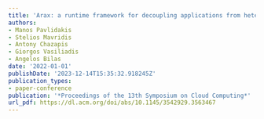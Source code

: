 ```yaml
---
title: 'Arax: a runtime framework for decoupling applications from heterogeneous accelerators'
authors:
- Manos Pavlidakis
- Stelios Mavridis
- Antony Chazapis
- Giorgos Vasiliadis
- Angelos Bilas
date: '2022-01-01'
publishDate: '2023-12-14T15:35:32.918245Z'
publication_types:
- paper-conference
publication: '*Proceedings of the 13th Symposium on Cloud Computing*'
url_pdf: https://dl.acm.org/doi/abs/10.1145/3542929.3563467
---
```

